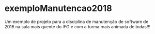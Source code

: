 # exemploManutencao2018


Um exemplo de projeto para a disciplina de manutenção de software de 2018 na sala mais quente do IFG e com a turma mais animada de todas!!!
